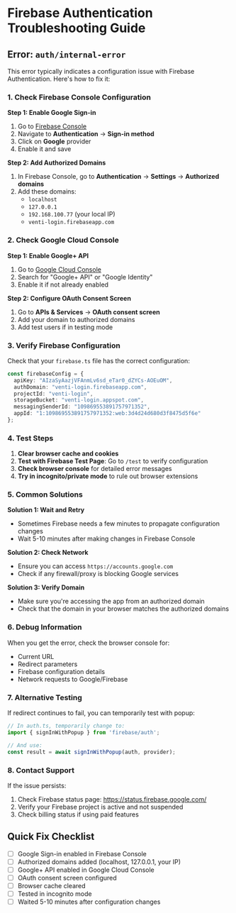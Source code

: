 # Firebase Authentication Troubleshooting Guide

## Error: `auth/internal-error`

This error typically indicates a configuration issue with Firebase Authentication. Here's how to fix it:

### 1. Check Firebase Console Configuration

**Step 1: Enable Google Sign-in**
1. Go to [Firebase Console](https://console.firebase.google.com/project/venti-login)
2. Navigate to **Authentication** → **Sign-in method**
3. Click on **Google** provider
4. Enable it and save

**Step 2: Add Authorized Domains**
1. In Firebase Console, go to **Authentication** → **Settings** → **Authorized domains**
2. Add these domains:
   - `localhost`
   - `127.0.0.1`
   - `192.168.100.77` (your local IP)
   - `venti-login.firebaseapp.com`

### 2. Check Google Cloud Console

**Step 1: Enable Google+ API**
1. Go to [Google Cloud Console](https://console.cloud.google.com/apis/library)
2. Search for "Google+ API" or "Google Identity"
3. Enable it if not already enabled

**Step 2: Configure OAuth Consent Screen**
1. Go to **APIs & Services** → **OAuth consent screen**
2. Add your domain to authorized domains
3. Add test users if in testing mode

### 3. Verify Firebase Configuration

Check that your `firebase.ts` file has the correct configuration:

```typescript
const firebaseConfig = {
  apiKey: "AIzaSyAazjVFAnmLv6sd_eTar0_dZYCs-AOEuOM",
  authDomain: "venti-login.firebaseapp.com",
  projectId: "venti-login",
  storageBucket: "venti-login.appspot.com",
  messagingSenderId: "109869553891757971352",
  appId: "1:109869553891757971352:web:3d4d24d680d3f8475d5f6e"
};
```

### 4. Test Steps

1. **Clear browser cache and cookies**
2. **Test with Firebase Test Page**: Go to `/test` to verify configuration
3. **Check browser console** for detailed error messages
4. **Try in incognito/private mode** to rule out browser extensions

### 5. Common Solutions

**Solution 1: Wait and Retry**
- Sometimes Firebase needs a few minutes to propagate configuration changes
- Wait 5-10 minutes after making changes in Firebase Console

**Solution 2: Check Network**
- Ensure you can access `https://accounts.google.com`
- Check if any firewall/proxy is blocking Google services

**Solution 3: Verify Domain**
- Make sure you're accessing the app from an authorized domain
- Check that the domain in your browser matches the authorized domains

### 6. Debug Information

When you get the error, check the browser console for:
- Current URL
- Redirect parameters
- Firebase configuration details
- Network requests to Google/Firebase

### 7. Alternative Testing

If redirect continues to fail, you can temporarily test with popup:

```typescript
// In auth.ts, temporarily change to:
import { signInWithPopup } from 'firebase/auth';

// And use:
const result = await signInWithPopup(auth, provider);
```

### 8. Contact Support

If the issue persists:
1. Check Firebase status page: https://status.firebase.google.com/
2. Verify your Firebase project is active and not suspended
3. Check billing status if using paid features

## Quick Fix Checklist

- [ ] Google Sign-in enabled in Firebase Console
- [ ] Authorized domains added (localhost, 127.0.0.1, your IP)
- [ ] Google+ API enabled in Google Cloud Console
- [ ] OAuth consent screen configured
- [ ] Browser cache cleared
- [ ] Tested in incognito mode
- [ ] Waited 5-10 minutes after configuration changes 
